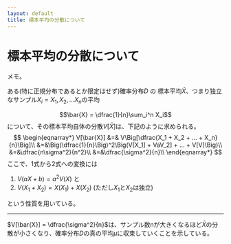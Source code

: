 ```yaml
---
layout: default
title: 標本平均の分散について
---
```

# 標本平均の分散について
メモ。

ある(特に正規分布であるとか限定はせず)確率分布$D$ の
標本平均$\bar{X}$、つまり独立なサンプル$X_i = X_1, X_2, ... X_n$の平均

$$\bar{X} = \dfrac{1}{n}\sum_i^n X_i$$
について、その標本平均自体の分散$V[\bar{X}]$は、下記のように求められる。
$$
\begin{eqnarray*}
V[\bar{X}] &=& V\Big[\dfrac{X_1 + X_2 + ... + X_n}{n}\Big]\\
&=&\Big(\dfrac{1}{n}\Big)^2\Big(V[X_1] + VaV_2] + ... + V[V]\Big)\\
&=&\dfrac{n\sigma^2}{n^2}\\
&=&\dfrac{\sigma^2}{n}\\
\end{eqnarray*}
$$
ここで、1式から2式への変換には
1. $V(aX + b) = a^2 V(X)$
と
2. $V(X_1+X_2)=X(X_1) + X(X_2)$ (ただし$X_1$と$X_2$は独立)

という性質を用いている。

---
$V[\bar{X}] = \dfrac{\sigma^2}{n}$は、サンプル数nが大きくなるほど$\bar{X}$の分散が小さくなり、確率分布$D$の真の平均$\mu$に収束していくことを示している。

